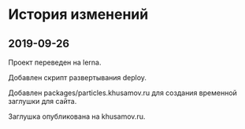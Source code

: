 История изменений
=================

2019-09-26
----------

Проект переведен на lerna.

Добавлен скрипт развертывания deploy.

Добавлен packages/particles.khusamov.ru для создания временной заглушки для сайта.

Заглушка опубликована на khusamov.ru.